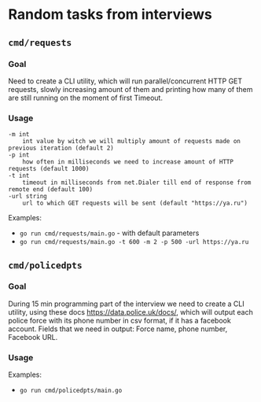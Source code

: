 # Random tasks from interviews

## `cmd/requests`

### Goal
Need to create a CLI utility, which will run parallel/concurrent HTTP GET requests, slowly increasing amount of them
and printing how many of them are still running on the moment of first Timeout.

### Usage
```
-m int
    int value by witch we will multiply amount of requests made on previous iteration (default 2)
-p int
    how often in milliseconds we need to increase amount of HTTP requests (default 1000)
-t int
    timeout in milliseconds from net.Dialer till end of response from remote end (default 100)
-url string
    url to which GET requests will be sent (default "https://ya.ru")
```

Examples: 
- `go run cmd/requests/main.go` - with default parameters
- `go run cmd/requests/main.go -t 600 -m 2 -p 500 -url https://ya.ru`

## `cmd/policedpts`

### Goal
During 15 min programming part of the interview we need to create a CLI utility, using these docs https://data.police.uk/docs/,
which will output each police force with its phone number in csv format, if it has a facebook account. Fields that
we need in output: Force name, phone number, Facebook URL.

### Usage

Examples:
- `go run cmd/policedpts/main.go`
